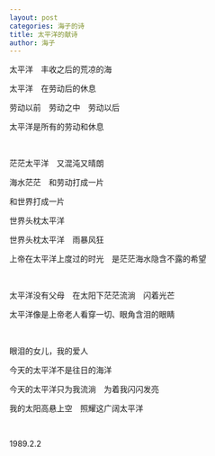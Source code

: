 ```yaml
---
layout: post
categories: 海子的诗
title: 太平洋的献诗
author: 海子
---
```


太平洋　丰收之后的荒凉的海

太平洋　在劳动后的休息

劳动以前　劳动之中　劳动以后

太平洋是所有的劳动和休息

&nbsp;

茫茫太平洋　又混沌又晴朗

海水茫茫　和劳动打成一片

和世界打成一片

世界头枕太平洋

世界头枕太平洋　雨暴风狂

上帝在太平洋上度过的时光　是茫茫海水隐含不露的希望

&nbsp;

太平洋没有父母　在太阳下茫茫流淌　闪着光芒

太平洋像是上帝老人看穿一切、眼角含泪的眼睛

&nbsp;

眼泪的女儿，我的爱人

今天的太平洋不是往日的海洋

今天的太平洋只为我流淌　为着我闪闪发亮

我的太阳高悬上空　照耀这广阔太平洋

&nbsp;

1989.2.2
